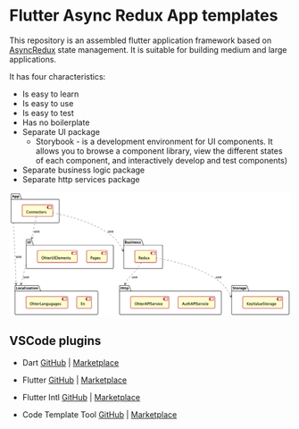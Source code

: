 # Flutter Async Redux App templates

This repository is an assembled flutter application framework based on [AsyncRedux](https://pub.dev/packages/async_redux) state management. It is suitable for building medium and large applications.

It has four characteristics:

- Is easy to learn
- Is easy to use
- Is easy to test
- Has no boilerplate
- Separate UI package
  - Storybook - is a development environment for UI components. It allows you to browse a component library, view the different states of each component, and interactively develop and test components)
- Separate business logic package
- Separate http services package

![Image](doc/out/modules/modules.png)

## VSCode plugins

- Dart [GitHub](https://github.com/Dart-Code/Dart-Code) | [Marketplace](https://marketplace.visualstudio.com/items?itemName=Dart-Code.dart-code)

- Flutter [GitHub](https://github.com/Dart-Code/Flutter) | [Marketplace](https://marketplace.visualstudio.com/items?itemName=Dart-Code.flutter)

- Flutter Intl [GitHub](https://github.com/localizely/flutter-intl-vscode) | [Marketplace](https://marketplace.visualstudio.com/items?itemName=localizely.flutter-intl)

- Code Template Tool [GitHub](https://github.com/yuanhjty/code-template-tool) | [Marketplace](https://marketplace.visualstudio.com/items?itemName=yuanhjty.code-template-tool)
